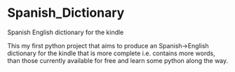 # Spanish_Dictionary
Spanish English dictionary for the kindle

This my first python project that  aims to produce an Spanish->English dictionary for the kindle that is more complete i.e. contains more words, than those currently available for free and learn some python along the way.

